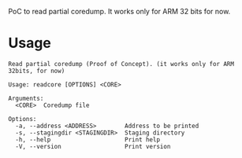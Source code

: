 
PoC to read partial coredump.
It works only for ARM 32 bits for now.

# Usage
```
Read partial coredump (Proof of Concept). (it works only for ARM 32bits, for now)

Usage: readcore [OPTIONS] <CORE>

Arguments:
  <CORE>  Coredump file

Options:
  -a, --address <ADDRESS>        Address to be printed
  -s, --stagingdir <STAGINGDIR>  Staging directory
  -h, --help                     Print help
  -V, --version                  Print version
```
